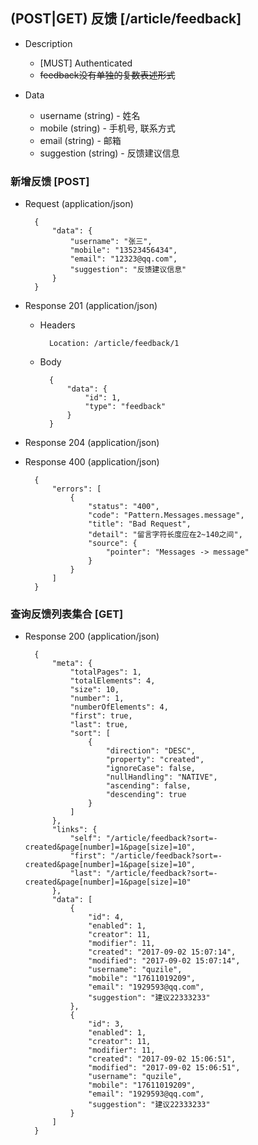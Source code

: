 ## (POST|GET) 反馈 [/article/feedback]

+ Description
    + [MUST] Authenticated
    + <del>feedback没有单独的复数表述形式</del>
    
+ Data
    + username (string) - 姓名
    + mobile (string) - 手机号, 联系方式
    + email (string) - 邮箱
    + suggestion (string) - 反馈建议信息

### 新增反馈 [POST]

+ Request (application/json)

        {
            "data": {
                "username": "张三",
                "mobile": "13523456434",
                "email": "12323@qq.com",
                "suggestion": "反馈建议信息"
            }
        }

+ Response 201 (application/json)

    + Headers

            Location: /article/feedback/1

    + Body

            {
                "data": {
                    "id": 1,
                    "type": "feedback"
                }
            }
            
+ Response 204 (application/json)
        
+ Response 400 (application/json)

        {
            "errors": [
                {
                    "status": "400",
                    "code": "Pattern.Messages.message",
                    "title": "Bad Request",
                    "detail": "留言字符长度应在2~140之间",
                    "source": {
                        "pointer": "Messages -> message"
                    }
                }
            ]
        }
        
### 查询反馈列表集合 [GET]

+ Response 200 (application/json)

        {
            "meta": {
                "totalPages": 1,
                "totalElements": 4,
                "size": 10,
                "number": 1,
                "numberOfElements": 4,
                "first": true,
                "last": true,
                "sort": [
                    {
                        "direction": "DESC",
                        "property": "created",
                        "ignoreCase": false,
                        "nullHandling": "NATIVE",
                        "ascending": false,
                        "descending": true
                    }
                ]
            },
            "links": {
                "self": "/article/feedback?sort=-created&page[number]=1&page[size]=10",
                "first": "/article/feedback?sort=-created&page[number]=1&page[size]=10",
                "last": "/article/feedback?sort=-created&page[number]=1&page[size]=10"
            },
            "data": [
                {
                    "id": 4,
                    "enabled": 1,
                    "creator": 11,
                    "modifier": 11,
                    "created": "2017-09-02 15:07:14",
                    "modified": "2017-09-02 15:07:14",
                    "username": "quzile",
                    "mobile": "17611019209",
                    "email": "1929593@qq.com",
                    "suggestion": "建议22333233"
                },
                {
                    "id": 3,
                    "enabled": 1,
                    "creator": 11,
                    "modifier": 11,
                    "created": "2017-09-02 15:06:51",
                    "modified": "2017-09-02 15:06:51",
                    "username": "quzile",
                    "mobile": "17611019209",
                    "email": "1929593@qq.com",
                    "suggestion": "建议22333233"
                }
            ]
        }